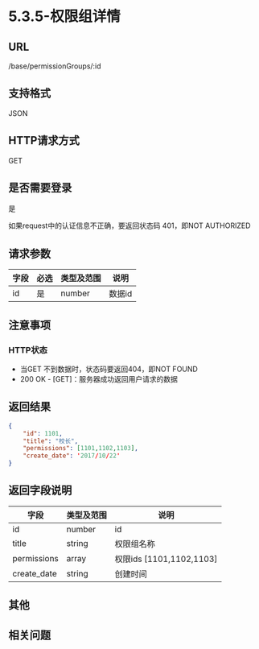 # 5.3.5-权限组详情

## URL

/base/permissionGroups/:id

## 支持格式

JSON

## HTTP请求方式

GET

## 是否需要登录

是

如果request中的认证信息不正确，要返回状态码 401，即NOT AUTHORIZED

## 请求参数

字段 | 必选 | 类型及范围 | 说明
----|------|----------|-------------
id    |   是   | number    | 数据id

## 注意事项

### HTTP状态

- 当GET 不到数据时，状态码要返回404，即NOT FOUND
- 200 OK - [GET]：服务器成功返回用户请求的数据

## 返回结果

```json
{
    "id": 1101,
    "title": "校长",
    "permissions": [1101,1102,1103],
    "create_date": '2017/10/22'
}
```

## 返回字段说明

字段 | 类型及范围 | 说明
----|----------|-------------
id                      | number     | id
title                   | string     | 权限组名称
permissions             | array      | 权限ids [1101,1102,1103]
create_date             | string     | 创建时间

## 其他

## 相关问题
